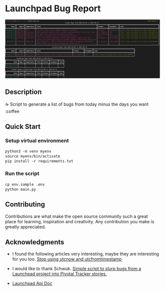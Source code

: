 # Launchpad Bug Report 

![Sample of the script output](sample.png)


## Description
:coffee: Script to generate a list of bugs from today minus the days you want :coffee

## Quick Start

### Setup virtual environment
```
python3 -m venv myenv
source myenv/bin/activate
pip install -r requirements.txt
```

### Run the script

```
cp env.sample .env
python main.py
```


## Contributing
Contributions are what make the open source community such a great place for learning, inspiration and creativity. Any contribution you make is greatly appreciated.

## Acknowledgments
- I found the following articles very interesting, maybe they are interesting for you too. [Stop using utcnow and utcfromtimestamp](https://blog.ganssle.io/articles/2019/11/utcnow.html) 

- I would like to thank Schwuk. [Simple script to slurp bugs from a Launchpad project into Pivotal Tracker stories.](https://gist.github.com/schwuk/517279/a26dcbb59fb151e3ef00d84f2977a6c2355363d2)

- [Launchpad Api Doc](https://launchpad.net/+apidoc/1.0.html)
